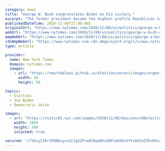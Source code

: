 ```yaml
---
category: news
title: "George W. Bush congratulates Biden on his victory."
excerpt: "The former president became the highest profile Republican to publicly call the election in defiance of President Trump’s refusal to accept the results."
publishedDateTime: 2020-11-08T17:48:00Z
originalUrl: "https://www.nytimes.com/2020/11/08/us/politics/george-w-bush-congratulates-biden-on-his-victory.html"
webUrl: "https://www.nytimes.com/2020/11/08/us/politics/george-w-bush-congratulates-biden-on-his-victory.html"
ampWebUrl: "https://www.nytimes.com/2020/11/08/us/politics/george-w-bush-congratulates-biden-on-his-victory.amp.html"
cdnAmpWebUrl: "https://www-nytimes-com.cdn.ampproject.org/c/s/www.nytimes.com/2020/11/08/us/politics/george-w-bush-congratulates-biden-on-his-victory.amp.html"
type: article

provider:
  name: New York Times
  domain: nytimes.com
  images:
    - url: "https://smartableai.github.io/election/assets/images/organizations/nytimes.com-50x50.jpg"
      width: 50
      height: 50

topics:
  - Election
  - Joe Biden
  - Democratic Voice

images:
  - url: "https://static01.nyt.com/images/2020/11/08/business/08election-blog-bush-01/08election-blog-bush-01-facebookJumbo.jpg"
    width: 1050
    height: 549
    isCached: true

secured: "/71OvyI3b+1PQNbxyxxZcIgSZFnad28ywNhs9QPid4X9zSYYsbDIeZfKxDYnZ5DdP/SK4cAXgP5T24pm2bbCB3Q9jUrUltl3Xnvi+u2eTEDwpQWR7N9NcLg/TXmNiSB++EdMWVnS1qPGinNfYx+luVE9BI3vy+WzIZjXi4q/bO3WQf6M3QSDLwrdm7JClgyrBVOgKRhgSdAGJup4fAG/nRPFId8Rtsm1SuB20QDr2CCDozxFONF5q0k6XKBxc3IUADHzk5Pt+KuDFchLhK9rDFLtYQdhof6XmrkD+dA2apW1HbhWYvpwndvcqLKGvRxXPjbLyWti3+ALvujKEGDliykmmJybyxVJ8MJZJ0EW2SA=;RDICDMJqQDha9oRNWTdbFA=="
---
```


